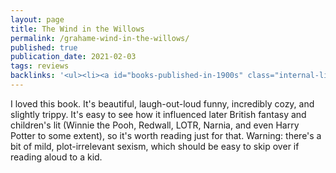 ```yaml
---
layout: page
title: The Wind in the Willows
permalink: /grahame-wind-in-the-willows/
published: true
publication_date: 2021-02-03
tags: reviews
backlinks: '<ul><li><a id="books-published-in-1900s" class="internal-link" href="/books-published-in-1900s/">Published in 1900s</a></li><li><a id="books-read-in-2021" class="internal-link" href="/books-read-in-2021/">Read in 2021</a></li><li><a id="books-tag-childrens" class="internal-link" href="/books-tag-childrens/">Childrens</a></li><li><a id="books-tag-classics" class="internal-link" href="/books-tag-classics/">Classics</a></li><li><a id="books-tag-fiction" class="internal-link" href="/books-tag-fiction/">Fiction</a></li><li><a id="books-tag-literature" class="internal-link" href="/books-tag-literature/">Literature</a></li><li><a id="reviews" class="internal-link" href="/reviews/">Reviews</a></li><li><a id="site-history" class="internal-link" href="/site-history/">Site history</a></li></ul>'
---
```


I loved this book. It's beautiful, laugh-out-loud funny, incredibly cozy, and slightly trippy. It's easy to see how it influenced later British fantasy and children's lit (Winnie the Pooh, Redwall, LOTR, Narnia, and even Harry Potter to some extent), so it's worth reading just for that. Warning: there's a bit of mild, plot-irrelevant sexism, which should be easy to skip over if reading aloud to a kid.